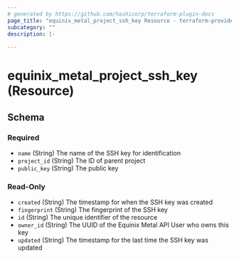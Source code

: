 ```yaml
---
# generated by https://github.com/hashicorp/terraform-plugin-docs
page_title: "equinix_metal_project_ssh_key Resource - terraform-provider-equinix"
subcategory: ""
description: |-
  
---
```


# equinix_metal_project_ssh_key (Resource)





<!-- schema generated by tfplugindocs -->
## Schema

### Required

- `name` (String) The name of the SSH key for identification
- `project_id` (String) The ID of parent project
- `public_key` (String) The public key

### Read-Only

- `created` (String) The timestamp for when the SSH key was created
- `fingerprint` (String) The fingerprint of the SSH key
- `id` (String) The unique identifier of the resource
- `owner_id` (String) The UUID of the Equinix Metal API User who owns this key
- `updated` (String) The timestamp for the last time the SSH key was updated
